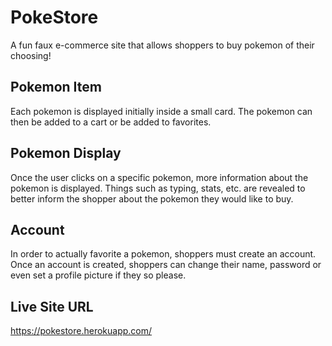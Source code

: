# PokeStore

A fun faux e-commerce site that allows shoppers to buy pokemon of their
choosing! 

## Pokemon Item
Each pokemon is displayed initially inside a small card. The pokemon can then be added to a cart
or be added to favorites.

## Pokemon Display
Once the user clicks on a specific pokemon, more information about the pokemon is displayed.
Things such as typing, stats, etc. are revealed to better inform the shopper about the pokemon
they would like to buy.

## Account
In order to actually favorite a pokemon, shoppers must create an account. Once an account is created, shoppers can change their name, password or even set a profile picture if they so please.

## Live Site URL
https://pokestore.herokuapp.com/